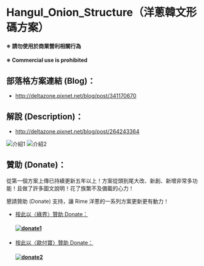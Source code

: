 # Hangul_Onion_Structure（洋蔥韓文形碼方案）

#### ※ 請勿使用於商業營利相關行為
#### ※ Commercial use is prohibited

## 部落格方案連結 (Blog)：
- http://deltazone.pixnet.net/blog/post/341170670

## 解說 (Description)：
- http://deltazone.pixnet.net/blog/post/264243364

![介紹1](https://github.com/oniondelta/Hangul_Rime_Files/blob/main/Hangul_Onion_Shape/hangul2020_en-1.jpg)
![介紹2](https://github.com/oniondelta/Hangul_Rime_Files/blob/main/Hangul_Onion_Shape/hangul2020_en-2.jpg)

## 贊助 (Donate)：

從第一個方案上傳已持續更新五年以上！方案從頭到尾大改、新創、新增非常多功能！且做了許多圖文說明！花了族繁不及備載的心力！

懇請贊助 (Donate) 支持，讓 Rime 洋蔥的一系列方案更新更有動力！

- [按此以〈綠界〉贊助 Donate：](https://p.ecpay.com.tw/D555162)

  #### [![donate1](https://payment.ecpay.com.tw/Upload/QRCode/202010/QRCode_170c287e-2db8-4b50-b87f-8d36500a3958.png)](https://p.ecpay.com.tw/D555162)

- [按此以〈歐付寶〉贊助 Donate：](https://qr.opay.tw/q1ql7)

  #### [![donate2](https://payment.opay.tw/Upload/Broadcaster/2294343/QRcode/QRCode_7AC0FA1CAD39F0B66CFD5513A2173D1A.png)](https://qr.opay.tw/q1ql7)

